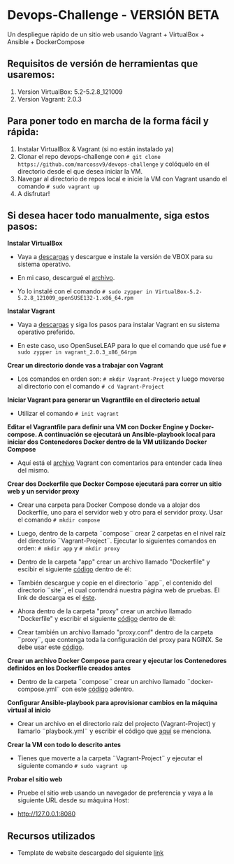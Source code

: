 # Devops-Challenge - VERSIÓN BETA

Un despliegue rápido de un sitio web usando Vagrant + VirtualBox + Ansible + DockerCompose

## Requisitos de versión de herramientas que usaremos:

1. Version VirtualBox: 5.2-5.2.8_121009
2. Version Vagrant: 2.0.3 

## Para poner todo en marcha de la forma fácil y rápida:

1. Instalar VirtualBox & Vagrant (si no están instalado ya)
2. Clonar el repo devops-challenge con ```# git clone https://github.com/marcossv9/devops-challenge``` y colóquelo en el directorio desde el que desea iniciar la VM.
3. Navegar al directorio de repos local e inicie la VM con Vagrant usando el comando ```# sudo vagrant up```
4. A disfrutar!

## Si desea hacer todo manualmente, siga estos pasos:

**Instalar VirtualBox**

* Vaya a [descargas](https://www.virtualbox.org/wiki/Linux_Downloads) y descargue e instale la versión de VBOX para su sistema operativo.

* En mi caso, descargué el [archivo](https://download.virtualbox.org/virtualbox/5.2.8/VirtualBox-5.2-5.2.8_121009_openSUSE132-1.x86_64.rpm).

* Yo lo instalé con el comando ```# sudo zypper in VirtualBox-5.2-5.2.8_121009_openSUSE132-1.x86_64.rpm ```

**Instalar Vagrant**

* Vaya a [descargas](https://www.vagrantup.com/downloads.html) y siga los pasos para instalar Vagrant en su sistema operativo preferido.

* En este caso, uso OpenSuseLEAP para lo que el comando que usé fue ```# sudo zypper in vagrant_2.0.3_x86_64rpm```

**Crear un directorio donde vas a trabajar con Vagrant**

* Los comandos en orden son: ```# mkdir Vagrant-Project``` y luego moverse al directorio con el comando ```# cd Vagrant-Project```

**Iniciar Vagrant para generar un Vagrantfile en el directorio actual**

* Utilizar el comando ```# init vagrant```

**Editar el Vagrantfile para definir una VM con Docker Engine y Docker-compose. A continuación se ejecutará un Ansible-playbook local para iniciar dos Contenedores Docker dentro de la VM utilizando Docker Compose**

* Aquí está el [archivo](https://github.com/marcossv9/devops-challenge/blob/master/Vagrantfile) Vagrant con comentarios para entender cada línea del mismo.

**Crear dos Dockerfile que Docker Compose ejecutará para correr un sitio web y un servidor proxy**

* Crear una carpeta para Docker Compose donde va a alojar dos Dockerfile, uno para el servidor web y otro para el servidor proxy. Usar el comando ```# mkdir compose```

* Luego, dentro de la carpeta ¨compose¨ crear 2 carpetas en el nivel raíz del directorio ¨Vagrant-Project¨. Ejecutar lo siguientes comandos en orden: ```# mkdir app``` y ```# mkdir proxy```

* Dentro de la carpeta "app" crear un archivo llamado "Dockerfile" y escibir el siguiente [código](https://github.com/marcossv9/devops-challenge/blob/master/compose/app/Dockerfile) dentro de él:

* También descargue y copie en el directorio ¨app¨, el contenido del directorio ¨site¨, el cual contendrá nuestra página web de pruebas. El link de descarga es el [éste](https://github.com/marcossv9/devops-challenge/tree/master/compose/app/site).

* Ahora dentro de la carpeta "proxy" crear un archivo llamado "Dockerfile" y escribir el siguiente [código](https://github.com/marcossv9/devops-challenge/blob/master/compose/proxy/Dockerfile) dentro de él:

* Crear también un archivo llamado "proxy.conf" dentro de la carpeta ¨proxy¨, que contenga toda la configuración del proxy para NGINX. Se debe usar este [código](https://github.com/marcossv9/devops-challenge/blob/master/compose/proxy/proxy.conf).

**Crear un archivo Docker Compose para crear y ejecutar los Contenedores definidos en los Dockerfile creados antes**

* Dentro de la carpeta ¨compose¨ crear un archivo llamado ¨docker-compose.yml¨ con este [código](https://github.com/marcossv9/devops-challenge/blob/master/compose/docker-compose.yml) adentro.

**Configurar Ansible-playbook para aprovisionar cambios en la máquina virtual al inicio**

* Crear un archivo en el directorio raíz del projecto (Vagrant-Project) y llamarlo ¨playbook.yml¨ y escribir el código que [aquí](https://github.com/marcossv9/devops-challenge/blob/master/playbook.yml) se menciona.

**Crear la VM con todo lo descrito antes**

* Tienes que moverte a la carpeta ¨Vagrant-Project¨ y ejecutar el siguiente comando ```# sudo vagrant up```

**Probar el sitio web**

* Pruebe el sitio web usando un navegador de preferencia y vaya a la siguiente URL desde su máquina Host:

- http://127.0.0.1:8080

## Recursos utilizados

* Template de website descargado del siguiente [link](http://www.free-css.com/free-css-templates/page226/app-starter)